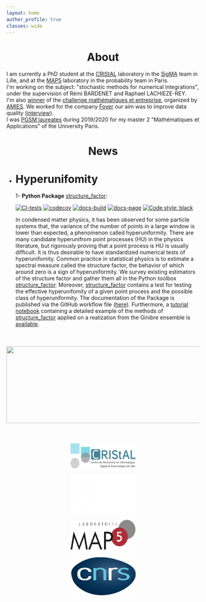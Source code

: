 ```yaml
---
layout: home
author_profile: true
classes: wide
---
```

<center> <h1>About </h1> </center>

I am currently a PhD student at the [CRIStAL](https://www.cristal.univ-lille.fr/) laboratory in the [SigMA](https://www.cristal.univ-lille.fr/?rubrique27&eid=30) team in Lille, and at the [MAP5](https://map5.mi.parisdescartes.fr/) laboratory in the probability team in Paris.\
I'm working on the subject: "stochastic methods for numerical integrations", under the supervision of Rémi BARDENET and  Raphael LACHIEZE-REY.\
I'm also [winner](https://briques2math.home.blog/2021/10/26/diala-mariem-et-mehdi-evaluation-automatique-de-la-qualite-de-donnees/) of the [challenge mathématiques et entreprise](https://challenge-maths.sciencesconf.org/), organized by [AMIES](https://www.agence-maths-entreprises.fr/public/pages/index.html). We worked for the company [Foyer](https://www.foyer.lu/en/homepage) our aim was to improve data quality ([interview](https://youtu.be/3IV06PqZ85s?t=403)).\
I was [PGSM laureates](https://applications.sciencesmaths-paris.fr/fr/les-laureats-du-programme-pgsm-master-850.htm) during 2019/2020 for my master 2
"Mathématiques et Applications" of the University Paris.

<center> <h1>News </h1> </center>

* # Hyperunifomity

    1- **Python Package** [structure_factor](https://github.com/For-a-few-DPPs-more/structure-factor):

    [![CI-tests](https://github.com/For-a-few-DPPs-more/structure-factor/actions/workflows/ci.yml/badge.svg)](https://github.com/For-a-few-DPPs-more/structure-factor/actions/workflows/ci.yml)
    [![codecov](https://codecov.io/gh/For-a-few-DPPs-more/structure-factor/branch/main/graph/badge.svg?token=FUDADJLO2W)](https://codecov.io/gh/For-a-few-DPPs-more/structure-factor)
    [![docs-build](https://github.com/For-a-few-DPPs-more/structure-factor/actions/workflows/docs.yml/badge.svg)](https://github.com/For-a-few-DPPs-more/structure-factor/actions/workflows/docs.yml)
    [![docs-page](https://img.shields.io/badge/docs-latest-blue)](https://for-a-few-dpps-more.github.io/structure-factor/)
    [![Code style: black](https://img.shields.io/badge/code%20style-black-000000.svg)](https://github.com/psf/black)

    In condensed matter physics, it has been observed for some particle systems that, the variance of the number of points in a large window is lower than expected, a phenomenon called hyperuniformity.
    There are many candidate hyperunifrom point processes (HU) in the physics literature, but rigorously proving that a point process is HU is usually difficult. It is thus desirable to have standardized numerical tests of hyperunifomity. Common practice in statistical physics is to estimate a spectral measure called the structure factor, the behavior of which around zero is a sign of hyperuniformity.
    We survey existing estimators of the structure factor and gather them all in the Python toolbox [structure_factor](https://github.com/For-a-few-DPPs-more/structure-factor).
    Moreover, [structure_factor](https://github.com/For-a-few-DPPs-more/structure-factor) contains a test for testing the effective hyperunifomity of a given point process and the possible class of hyperuniformity.
    The documentation of the Package is published via the GitHub workflow file ([here](https://for-a-few-dpps-more.github.io/structure-factor/)). Furthermore, a [tutorial notebook](https://github.com/For-a-few-DPPs-more/structure-factor/blob/main/notebooks/tutorial_structure_factor.ipynb) containing a detailed example of the methods of [structure_factor](https://github.com/For-a-few-DPPs-more/structure-factor) applied on a realization from the Ginibre ensemble is [available](https://github.com/For-a-few-DPPs-more/structure-factor/blob/main/notebooks/tutorial_structure_factor.ipynb).

<div align="middle" style="margin-top: 50px">
  <img src="{{ site.url }}{{ site.baseurl }}/assets/images/si_ginibre.png" alt="" style="width:770px;height:200px;">
</div>

<div align="middle" style="margin-top: 50px">

  <a href="https://www.cristal.univ-lille.fr/en"><img class='logo' alt="logo_cristal" src="assets/images/logo_cristal.png" align="bottom" style="width:170px;height:65px;"></a>

  <a href="https://www.univ-lille.fr/home/"> <img class='logo' alt="logo_ulcille2" src="assets/images/logo_ulille2.png" align="bottom" style="width:170px;height:100px;"></a>

  <a href="https://map5.mi.parisdescartes.fr/"> <img class='logo' alt="logo_alpha3" src="assets/images/logo_alpha3.png" align="bottom" style="width:170px;height:80px;"></a>

   <a href="https://u-paris.fr/en/"> <img class='logo' alt="logo_aparis" src="assets/images/logo_cnrs.png" align="bottom" style="width:170px;height:100px;"></a>

</div>
